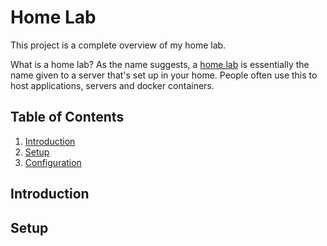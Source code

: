 # Home Lab

This project is a complete overview of my home lab.

What is a home lab? As the name suggests, a [home lab](https://linuxhandbook.com/homelab/) is essentially the name given to a server that's set up in your home. People often use this to host applications, servers and docker containers.

## Table of Contents

1. [Introduction](#introduction)
2. [Setup](#setup)
3. [Configuration](#configuration)

## Introduction

## Setup

